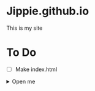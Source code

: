# Jippie.github.io
This is my site
# To Do

- [ ]  Make index.html

<details>
  <summary>Open me</summary>
  GET OUT OF MY SWAMP!!
  
  <img src="https://github.com/polewolf/swamp/blob/main/shrek.jpg?raw=true">
</details>
